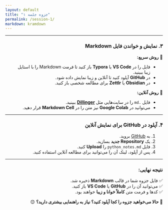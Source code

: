 ```yaml
---
layout: default
title: "جزوه جلسه ۱"
permalink: /session-1/
markdown: kramdown
---
```


<div dir="rtl">

---

### **۳. نمایش و خواندن فایل Markdown**
🔹 **روش سریع:**  
- فایل را در **VS Code** یا **Typora** باز کنید تا فرمت Markdown را با استایل زیبا ببینید.  
- در **GitHub** آپلود کنید تا آنلاین و زیبا نمایش داده شود.  
- در **Obsidian** یا **Zettlr** برای مطالعه شخصی باز کنید.  

🔹 **روش آنلاین:**  
- فایل `.md` را در سایت‌هایی مثل **[Dillinger](https://dillinger.io/)** ببینید.  
- می‌توانید در **Google Colab** نیز متن را در **Markdown Cell** قرار دهید.

---

### **۴. آپلود در GitHub برای نمایش آنلاین**
1. به [GitHub](https://github.com/) بروید.
2. یک **Repository جدید** بسازید.
3. فایل `python_notes.md` را **Upload** کنید.
4. پس از آپلود، لینک آن را می‌توانید برای مطالعه آنلاین استفاده کنید.

---

### **نتیجه نهایی:**  
✅ فایل جزوه شما در قالب **Markdown** ذخیره شد.  
✅ می‌توانید آن را در **GitHub** یا **VS Code** باز کنید.  
✅ کدها و فرمت متن **کاملاً خوانا و زیبا** خواهند بود.

🚀 **حالا می‌خواهید جزوه را کجا آپلود کنید؟ نیاز به راهنمایی بیشتری دارید؟** 😊

</div>
